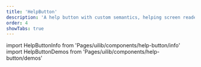 ```yaml
---
title: 'HelpButton'
description: 'A help button with custom semantics, helping screen readers determine the meaning of that button'
order: 4
showTabs: true
---
```


import HelpButtonInfo from 'Pages/uilib/components/help-button/info'
import HelpButtonDemos from 'Pages/uilib/components/help-button/demos'

<HelpButtonInfo />
<HelpButtonDemos />
